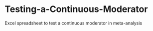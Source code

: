 Testing-a-Continuous-Moderator
==============================

Excel spreadsheet to test a continuous moderator in meta-analysis
